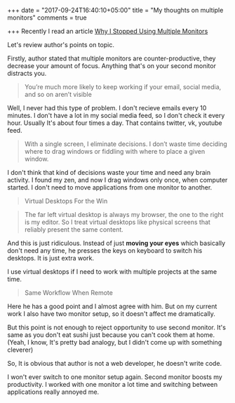 +++
date = "2017-09-24T16:40:10+05:00"
title = "My thoughts on multiple monitors"
comments = true

+++
Recently I read an article <a href='https://hackernoon.com/why-i-stopped-using-multiple-monitors-bfd87efa2e5b'>Why I Stopped Using Multiple Monitors</a> 

Let's review author's points on topic.

<!--more-->

Firstly, author stated that multiple monitors are counter-productive, they decrease your amount of focus. Anything that's on your second monitor distracts you.

>  You’re much more likely to keep working if your email, social media, and so on aren’t visible

Well, I never had this type of problem. I don't recieve emails every 10 minutes. I don't have a lot in my social media feed, so I don't check it every hour. Usually It's about four times a day. That contains twitter, vk, youtube feed.

> With a single screen, I eliminate decisions. I don’t waste time deciding where to drag windows or fiddling with where to place a given window. 

I don't think that kind of decisions waste your time and need any brain activity. I found my zen, and now I drag windows only once, when computer started. I don't need to move applications from one monitor to another.

> Virtual Desktops For the Win

> The far left virtual desktop is always my browser, the one to the right is my editor. So I treat virtual desktops like physical screens that reliably present the same content.

And this is just ridiculous. Instead of just **moving your eyes** which basically don't need any time, he presses the keys on keyboard to switch his desktops. It is just extra work.

I use virtual desktops if I need to work with multiple projects at the same time.
 
> Same Workflow When Remote

Here he has a good point and I almost agree with him. But on my current work I also have two monitor setup, so it doesn't affect me dramatically. 

But this point is not enough to reject opportunity to use second monitor. It's same as you don't eat sushi just because you can't cook them at home. (Yeah, I know, It's pretty bad analogy, but I didn't come up with something cleverer)

So, It is obvious that author is not a web developer, he doesn't write code. 

I won't ever switch to one monitor setup again. Second monitor boosts my productivity. I worked with one monitor a lot time and switching between applications really annoyed me.




